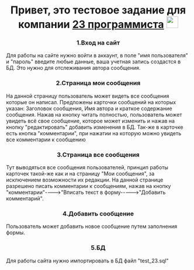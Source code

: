 <h1 align="center">Привет, это тестовое задание для  компании <a href="https://23devs.com/" target="_blank">23 программиста</a> 
<img src="https://github.com/blackcater/blackcater/raw/main/images/Hi.gif" height="32"/></h1>
<h3 align="center">1.Вход на сайт</h3>
<p>Для работы на сайте нужно войти в аккаунт, в поле "имя пользователя" и "пароль" введите любые данные, ваша учетная запись создастся в БД. 
Это нужно для отслеживания автора сообщения.</p>
<h3 align="center">2.Страница мои сообщения</h3>
<p>На данной страницу пользователь может видеть все сообщения которые он написал. Предложены карточки сообщений на которых указан: Заголовок сообщения, 
Имя автора и краткое содержание сообщения. Нажав на кнопку читать полностью, пользователь может увидеть всё свое сообщение, которое может изменить и
нажав на кнопку "редактировать" добавить изменения в БД. Так-же в карточке есть кнопка "комментарии", при нажатии на которую можно увидеть все комментарии к сообщению</p>
<h3 align="center">3.Страница все сообщения</h3>
<p>Тут выводяться все сообщения пользователей, принцип работы карточек такой-же как и на страницу "Мои сообщения", за исключением возможности их редакции. На данной странице разрешено писать комментарии к сообщениям, нажав на кнопку "комментарии"---->"Вписать текст в форму----->"Добавить комментарий".</p>
<h3 align="center">4.Добавить сообщение</h3>
<p>Пользователь может добавить новое сообщение путем заполнения формы.</p>
<h3 align="center">5.БД</h3>
<p>Для работы сайта нужно импортировать в БД файл "test_23.sql"</p>